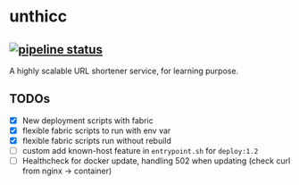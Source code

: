 # unthicc 
[![pipeline status](https://gitlab.com/denicho/unthicc/badges/master/pipeline.svg)](https://gitlab.com/denicho/unthicc/commits/master)
---
A highly scalable URL shortener service, for learning purpose.

## TODOs
- [x] New deployment scripts with fabric
- [x] flexible fabric scripts to run with env var
- [x] flexible fabric scripts run without rebuild
- [ ] custom add known-host feature in `entrypoint.sh` for `deploy:1.2`
- [ ] Healthcheck for docker update, handling 502 when updating (check curl from nginx -> container)
